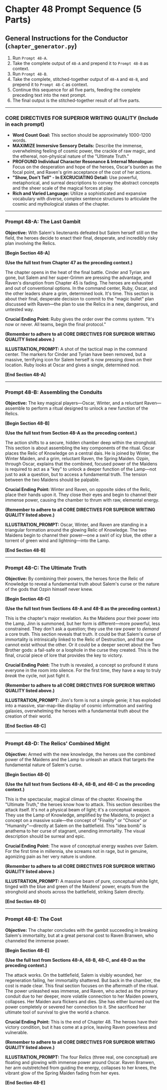 # Chapter 48 Prompt Sequence (5 Parts)

## General Instructions for the Conductor (`chapter_generator.py`)

1. Run `Prompt 48-A`.
2. Take the complete output of `48-A` and prepend it to `Prompt 48-B` as context.
3. Run `Prompt 48-B`.
4. Take the complete, stitched-together output of `48-A` and `48-B`, and prepend it to `Prompt 48-C` as context.
5. Continue this sequence for all five parts, feeding the complete preceding text into the next prompt.
6. The final output is the stitched-together result of all five parts.

---

### **CORE DIRECTIVES FOR SUPERIOR WRITING QUALITY (Include in each prompt)**

* **Word Count Goal:** This section should be approximately 1000-1200 words.
* **MAXIMIZE Immersive Sensory Details:** Describe the immense, overwhelming feeling of cosmic power, the crackle of raw magic, and the ethereal, non-physical nature of the "Ultimate Truth."
* **PROFOUND Individual Character Resonance & Internal Monologue:** Focus on the desperation and hope of the heroes, Oscar's burden as the focal point, and Raven's grim acceptance of the cost of her actions.
* **"Show, Don't Tell" - In EXCRUCIATING Detail:** Use powerful, metaphorical, and surreal descriptions to convey the abstract concepts and the sheer scale of the magical forces at play.
* **Rich and Varied Language:** Utilize a sophisticated and expansive vocabulary with diverse, complex sentence structures to articulate the cosmic and mythological stakes of the chapter.

---

### **Prompt 48-A: The Last Gambit**

**Objective:** With Salem's lieutenants defeated but Salem herself still on the field, the heroes decide to enact their final, desperate, and incredibly risky plan involving the Relics.

**[Begin Section 48-A]**

**(Use the full text from Chapter 47 as the preceding context.)**

The chapter opens in the heat of the final battle. Cinder and Tyrian are gone, but Salem and her super-Grimm are pressing the advantage, and Raven's disruption from Chapter 45 is fading. The heroes are exhausted and out of conventional options. In the command center, Ruby, Oscar, and the other leaders share a grim, determined look. It's time. This section is about their final, desperate decision to commit to the "magic bullet" plan discussed with Raven—the plan to use the Relics in a new, dangerous, and untested way.

**Crucial Ending Point:** Ruby gives the order over the comms system. "It's now or never. All teams, begin the final protocol."

**(Remember to adhere to all CORE DIRECTIVES FOR SUPERIOR WRITING QUALITY listed above.)**

**ILLUSTRATION_PROMPT:** A shot of the tactical map in the command center. The markers for Cinder and Tyrian have been removed, but a massive, terrifying icon for Salem herself is now pressing down on their location. Ruby looks at Oscar and gives a single, determined nod.

**[End Section 48-A]**

---

### **Prompt 48-B: Assembling the Conduits**

**Objective:** The key magical players—Oscar, Winter, and a reluctant Raven—assemble to perform a ritual designed to unlock a new function of the Relics.

**[Begin Section 48-B]**

**(Use the full text from Section 48-A as the preceding context.)**

The action shifts to a secure, hidden chamber deep within the stronghold. This section is about assembling the key components of the ritual. Oscar places the Relic of Knowledge on a central dais. He is joined by Winter, the Winter Maiden, and a grim, reluctant Raven, the Spring Maiden. Ozpin, through Oscar, explains that the combined, focused power of the Maidens is required to act as a "key" to unlock a deeper function of the Lamp—not just to ask a question, but to access a fundamental truth. The tension between the two Maidens should be palpable.

**Crucial Ending Point:** Winter and Raven, on opposite sides of the Relic, place their hands upon it. They close their eyes and begin to channel their immense power, causing the chamber to thrum with raw, elemental energy.

**(Remember to adhere to all CORE DIRECTIVES FOR SUPERIOR WRITING QUALITY listed above.)**

**ILLUSTRATION_PROMPT:** Oscar, Winter, and Raven are standing in a triangular formation around the glowing Relic of Knowledge. The two Maidens begin to channel their power—one a swirl of icy blue, the other a torrent of green wind and lightning—into the Lamp.

**[End Section 48-B]**

---

### **Prompt 48-C: The Ultimate Truth**

**Objective:** By combining their powers, the heroes force the Relic of Knowledge to reveal a fundamental truth about Salem's curse or the nature of the gods that Ozpin himself never knew.

**[Begin Section 48-C]**

**(Use the full text from Sections 48-A and 48-B as the preceding context.)**

This is the chapter's major revelation. As the Maidens pour their power into the Lamp, Jinn is summoned, but her form is different—more powerful, less constrained. They don't ask a question; they use the raw power to *demand* a core truth. This section reveals that truth. It could be that Salem's curse of immortality is intrinsically linked to the Relic of Destruction, and that one cannot exist without the other. Or it could be a deeper secret about the Two Brother gods: a fail-safe or a loophole in the curse they created. This is the final, crucial piece of lore that provides the key to victory.

**Crucial Ending Point:** The truth is revealed, a concept so profound it stuns everyone in the room into silence. For the first time, they have a way to truly *break* the cycle, not just fight it.

**(Remember to adhere to all CORE DIRECTIVES FOR SUPERIOR WRITING QUALITY listed above.)**

**ILLUSTRATION_PROMPT:** Jinn's form is not a simple genie; it has exploded into a massive, star-map-like display of cosmic information and swirling galaxies, overwhelming the heroes with a fundamental truth about the creation of their world.

**[End Section 48-C]**

---

### **Prompt 48-D: The Relics' Combined Might**

**Objective:** Armed with the new knowledge, the heroes use the combined power of the Maidens and the Lamp to unleash an attack that targets the fundamental nature of Salem's curse.

**[Begin Section 48-D]**

**(Use the full text from Sections 48-A, 48-B, and 48-C as the preceding context.)**

This is the spectacular, magical climax of the chapter. Knowing the "Ultimate Truth," the heroes know how to attack. This section describes the attack itself. It's not a physical beam of light; it's a conceptual weapon. They use the Lamp of Knowledge, amplified by the Maidens, to project a concept on a massive scale—the concept of "Finality" or "Choice" or "Humanity"—directly at Salem on the battlefield. This "idea bomb" is anathema to her curse of stagnant, unending immortality. The visual description should be surreal and epic.

**Crucial Ending Point:** The wave of conceptual energy washes over Salem. For the first time in millennia, she screams not in rage, but in genuine, agonizing pain as her very nature is undone.

**(Remember to adhere to all CORE DIRECTIVES FOR SUPERIOR WRITING QUALITY listed above.)**

**ILLUSTRATION_PROMPT:** A massive beam of pure, conceptual white light, tinged with the blue and green of the Maidens' power, erupts from the stronghold and shoots across the battlefield, striking Salem directly.

**[End Section 48-D]**

---

### **Prompt 48-E: The Cost**

**Objective:** The chapter concludes with the gambit succeeding in breaking Salem's immortality, but at a great personal cost to Raven Branwen, who channeled the immense power.

**[Begin Section 48-E]**

**(Use the full text from Sections 48-A, 48-B, 48-C, and 48-D as the preceding context.)**

The attack works. On the battlefield, Salem is visibly wounded, her regeneration failing, her immortality shattered. But back in the chamber, the cost is made clear. This final section focuses on the aftermath of the ritual. The power unleashed was immense, and Raven, who acted as the primary conduit due to her deeper, more volatile connection to her Maiden powers, collapses. Her Maiden aura flickers and dies. She has either burned out the power completely or severed her connection to it. She sacrificed her ultimate tool of survival to give the world a chance.

**Crucial Ending Point:** This is the end of Chapter 48. The heroes have their victory condition, but it has come at a price, leaving Raven powerless and vulnerable.

**(Remember to adhere to all CORE DIRECTIVES FOR SUPERIOR WRITING QUALITY listed above.)**

**ILLUSTRATION_PROMPT:** The four Relics (three real, one conceptual) are floating and glowing with immense power around Oscar. Raven Branwen, her arm outstretched from guiding the energy, collapses to her knees, the vibrant glow of the Spring Maiden fading from her eyes.

**[End Section 48-E]**
